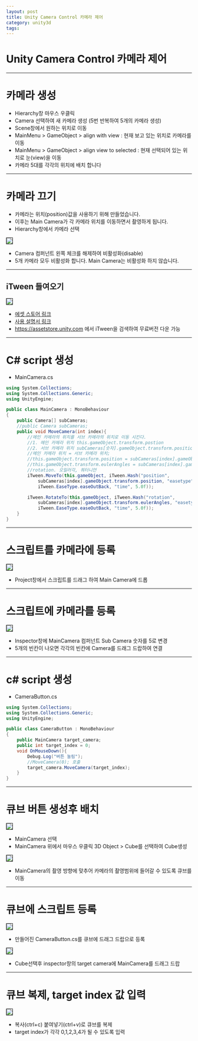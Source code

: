 ```yaml
---
layout: post
title: Unity Camera Control 카메라 제어
category: unity3d
tags:
---
```


# Unity Camera Control 카메라 제어

---

# 카메라 생성
* Hierarchy창 마우스 우클릭
* Camera 선택하여 새 카메라 생성 (5번 반복하여 5개의 카메라 생성)
* Scene창에서 원하는 위치로 이동
* MainMenu > GameObject > align with view : 현재 보고 있는 위치로 카메라를 이동
* MainMenu > GameObject > align view to selected : 현재 선택되어 있는 위치로 눈(view)을 이동
* 카메라 5대를 각각의 위치에 배치 합니다

---

# 카메라 끄기
* 카메라는 위치(position)값을 사용하기 위해 만들었습니다.
* 이후는 Main Camera가 각 카메라 위치를 이동하면서 촬영하게 됩니다.
* Hierarchy창에서 카메라 선택
  
<img style='border:solid 1px black;' src="https://image.onethelab.com/resized/1715221541.jpg" />

* Camera 컴퍼넌트 왼쪽 체크를 해제하여 비활성화(disable)
* 5개 카메라 모두 비활성화 합니다. Main Camera는 비활성화 하지 않습니다.

---

## iTween 들여오기
<img style='border:solid 1px black;' src="https://image.onethelab.com/resized/1715221815.jpg" />

* [에셋 스토어 링크](https://assetstore.unity.com/packages/tools/animation/itween-84)
* [사용 설명서 링크](https://www.pixelplacement.com/itween/documentation.php)
* <https://assetstore.unity.com> 에서 iTween을 검색하여 무료버전 다운 가능

---

# C# script 생성
* MainCamera.cs
  
```c#
using System.Collections;
using System.Collections.Generic;
using UnityEngine;

public class MainCamera : MonoBehaviour
{
	public Camera[] subCameras; 
	//public Camera subCameras;
	public void MoveCamera(int index){
        //메인 카메라의 위치를 서브 카메라의 위치로 이동 시킨다.
        //1. 메인 카메라 위치 this.gameObject.transform.postion
        //2. 서브 카메라 위치 subCameras[숫자].gameObject.transform.position
        //메인 카메라 위치 = 서브 카메라 위치;
        //this.gameObject.transform.position = subCameras[index].gameObject.transform.position;
        //this.gameObject.transform.eulerAngles = subCameras[index].gameObject.transform.eulerAngles;
        //rotation. 오일러각, 쿼터니언
        iTween.MoveTo(this.gameObject, iTween.Hash("position", 
            subCameras[index].gameObject.transform.position, "easetype", 
            iTween.EaseType.easeOutBack, "time", 5.0f));

        iTween.RotateTo(this.gameObject, iTween.Hash("rotation", 
            subCameras[index].gameObject.transform.eulerAngles, "easetype", 
            iTween.EaseType.easeOutBack, "time", 5.0f));
	}
}
```

---

# 스크립트를 카메라에 등록
<img style='border:solid 1px black;' src="https://image.onethelab.com/resized/1715221976.jpg" />

* Project창에서 스크립트를 드래그 하여 Main Camera에 드롭

---

# 스크립트에 카메라를 등록
<img style='border:solid 1px black;' src="https://image.onethelab.com/resized/1715222024.jpg" />

* Inspector창에 MainCamera 컴퍼넌트 Sub Camera 숫자를 5로 변경
* 5개의 빈칸이 나오면 각각의 빈칸에 Camera를 드래그 드랍하여 연결

---

# c# script 생성
* CameraButton.cs
  
```c#
using System.Collections;
using System.Collections.Generic;
using UnityEngine;

public class CameraButton : MonoBehaviour
{
	public MainCamera target_camera;
	public int target_index = 0;
	void OnMouseDown(){
		Debug.Log("버튼 눌림");
		//MoveCamera(0); 호출
		target_camera.MoveCamera(target_index);
	}
}
```

---

# 큐브 버튼 생성후 배치
<img style='border:solid 1px black;' src="https://image.onethelab.com/resized/1715222156.jpg" />

* MainCamera 선택
* MainCamera 위에서 마우스 우클릭 3D Object > Cube를 선택하여 Cube생성

<img style='border:solid 1px black;' src="https://image.onethelab.com/resized/1715222210.jpg" />

* MainCamera의 촬영 방향에 맞추어 카메라의 촬영범위에 들어갈 수 있도록 큐브를 이동

---

# 큐브에 스크립트 등록
<img style='border:solid 1px black;' src="https://image.onethelab.com/resized/1715222281.jpg" />

* 만들어진 CameraButton.cs를 큐브에 드래그 드랍으로 등록

<img style='border:solid 1px black;' src="https://image.onethelab.com/resized/1715222351.jpg" />

* Cube선택후 inspector창의 target camera에 MainCamera를 드래그 드랍

---

# 큐브 복제, target index 값 입력
<img style='border:solid 1px black;' src="https://image.onethelab.com/resized/1715222389.jpg" />

* 복사(ctrl+c) 붙여넣기(ctrl+v)로 큐브를 복제
* target index가 각각 0,1,2,3,4가 될 수 있도록 입력